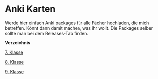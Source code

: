 # Anki Karten

Werde hier einfach Anki packages für alle Fächer hochladen, die mich betreffen. Könnt dann damit machen, was ihr wollt.
Die Packages selber sollte man bei dem Releases-Tab finden.


**Verzeichnis**

[7. Klasse](https://github.com/Iwan6874/iwan-anki/blob/main/7-Klasse.md "7. Klasse")

[8. Klasse](https://github.com/Iwan6874/iwan-anki/blob/main/8-Klasse.md "8. Klasse")

[9. Klasse](https://github.com/Iwan6874/iwan-anki/blob/main/9-Klasse.md "9. Klasse")
